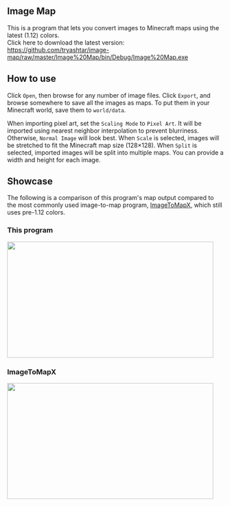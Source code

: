## Image Map
This is a program that lets you convert images to Minecraft maps using the latest (1.12) colors.  
Click here to download the latest version:  
https://github.com/tryashtar/image-map/raw/master/Image%20Map/bin/Debug/Image%20Map.exe

## How to use
Click `Open`, then browse for any number of image files. Click `Export`, and browse somewhere to save all the images as maps. To put them in your Minecraft world, save them to `world/data`.

When importing pixel art, set the `Scaling Mode` to `Pixel Art`. It will be imported using nearest neighbor interpolation to prevent blurriness. Otherwise, `Normal Image` will look best. When `Scale` is selected, images will be stretched to fit the Minecraft map size (128×128). When `Split` is selected, imported images will be split into multiple maps. You can provide a width and height for each image.

## Showcase
The following is a comparison of this program's map output compared to the most commonly used image-to-map program, [ImageToMapX](http://www.minecraftforum.net/forums/mapping-and-modding/minecraft-tools/1261738), which still uses pre-1.12 colors.

### This program
<img src="http://i.imgur.com/2hLXneF.png" width="480" height="270"/>

### ImageToMapX
<img src="http://i.imgur.com/UBN7uGL.png" width="480" height="270"/>
